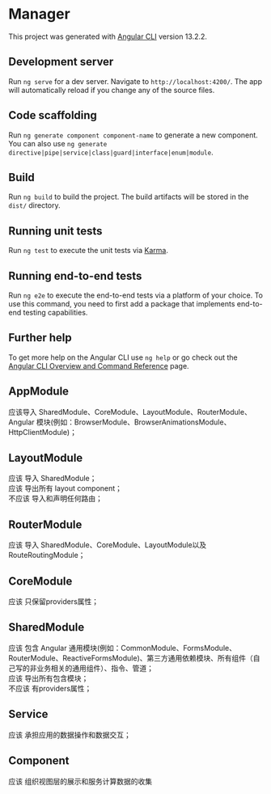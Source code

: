 # Manager

This project was generated with [Angular CLI](https://github.com/angular/angular-cli) version 13.2.2.

## Development server

Run `ng serve` for a dev server. Navigate to `http://localhost:4200/`. The app will automatically reload if you change any of the source files.

## Code scaffolding

Run `ng generate component component-name` to generate a new component. You can also use `ng generate directive|pipe|service|class|guard|interface|enum|module`.

## Build

Run `ng build` to build the project. The build artifacts will be stored in the `dist/` directory.

## Running unit tests

Run `ng test` to execute the unit tests via [Karma](https://karma-runner.github.io).

## Running end-to-end tests

Run `ng e2e` to execute the end-to-end tests via a platform of your choice. To use this command, you need to first add a package that implements end-to-end testing capabilities.

## Further help

To get more help on the Angular CLI use `ng help` or go check out the [Angular CLI Overview and Command Reference](https://angular.io/cli) page.

## AppModule  

应该导入 SharedModule、CoreModule、LayoutModule、RouterModule、Angular 模块(例如：BrowserModule、BrowserAnimationsModule、HttpClientModule)；  

## LayoutModule  

应该 导入 SharedModule；  
应该 导出所有 layout component；  
不应该 导入和声明任何路由；  

## RouterModule

应该 导入 SharedModule、CoreModule、LayoutModule以及RouteRoutingModule；  

## CoreModule

应该 只保留providers属性；  

## SharedModule

应该 包含 Angular 通用模块(例如：CommonModule、FormsModule、RouterModule、ReactiveFormsModule)、第三方通用依赖模块、所有组件（自己写的非业务相关的通用组件）、指令、管道；  
应该 导出所有包含模块；  
不应该 有providers属性；  

## Service  

应该 承担应用的数据操作和数据交互；  

## Component

应该 组织视图层的展示和服务计算数据的收集
